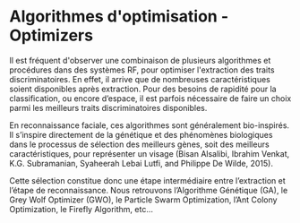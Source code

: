 # Algorithmes d'optimisation - Optimizers
Il est fréquent d'observer une combinaison de plusieurs algorithmes et procédures dans des systèmes RF, pour optimiser l'extraction des traits discriminatoires. En effet, il arrive que de nombreuses caractéristiques soient disponibles après extraction. Pour des besoins de rapidité pour la classification, ou encore d’espace, il est parfois nécessaire de faire un choix parmi les meilleurs traits discriminatoires disponibles.

En reconnaissance faciale, ces algorithmes sont généralement bio-inspirés. Il s’inspire directement de la génétique et des phénomènes biologiques dans le processus de sélection des meilleurs gènes, soit des meilleurs caractéristiques, pour représenter un visage (Bisan Alsalibi, Ibrahim Venkat, K.G. Subramanian, Syaheerah Lebai Lutfi, and Philippe De Wilde, 2015).

Cette sélection constitue donc une étape intermédiaire entre l’extraction et l’étape de reconnaissance.
Nous retrouvons l’Algorithme Génétique (GA), le Grey Wolf Optimizer (GWO), le Particle Swarm Optimization, l’Ant Colony Optimization, le Firefly  Algorithm, etc…
